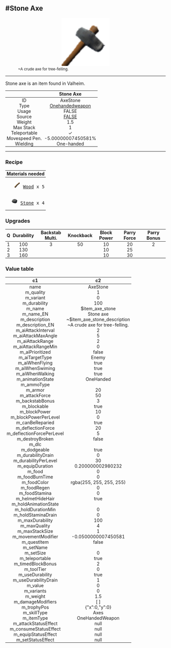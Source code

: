 <meta property="og:title" content="Stone Axe - MoreValheim" /><meta property="og:type" content="website" /><meta property="og:image" content="/assets/stone_axe.png" /><meta property="og:description" content="Stone Axe is an item found in Valheim." /><meta name="theme-color" content="#546D78"><meta name="twitter:card" content="summary_large_image">
#Stone Axe
-------------
<style>img {width:20px;}.tb {width:150px;display: block;margin-left: auto;margin-right: auto;}</style>

<style>.md-typeset table:not([class]) th:not([align]) {min-width:unset!important;}</style>
<style>td{padding:0em 0.3em!important;text-align:center!important;border-left:.05rem solid var(--md-default-fg-color--lightest)}</style>

<style>th{padding:0.1em 0.3em!important;text-align:center!important;font-weight:bold}</style>

<style>pre{text-align:right!important}</style>
<style>table tr td:first-child {border-left: 0;};</style>

<figure><img src="/assets/stone_axe.png" class="tb" /><figcaption><small>~A crude axe for tree-felling.</small></figcaption></figure>

-------------

Stone axe is an item found in Valheim.

|        | Stone Axe              |
| ----------- | ------------------------------------ |
| ID |AxeStone
| Type | [Onehandedweapon](../../types/onehandedweapon)
| Usage | FALSE<br>
| Source | [FALSE](../../item/false)
| Weight | 1.5 |
| Max Stack | 1 |
| Teleportable | ✓
| Movespeed Pen. | -5.00000007450581%
| Wielding | One-handed


-------------

### Recipe

| Materials needed |
| - |
| <pre>[![Wood](/assets/wood.png)](../../item/wood) [Wood](../wood) x 5</pre> |
| <pre>[![Stone](/assets/stone.png)](../../item/stone) [Stone](../stone) x 4</pre> |

### Upgrades
| Q | Durability | Backstab Multi. | Knockback | Block Power | Parry Force | Parry Bonus
| - | - | - | - | - | - | - 
1 | 100 | 3 | 50 | 10 | 20 | 2 | 
 | 2 | 130 |  |  | 10 | 25 |  | 
 | 3 | 160 |  |  | 10 | 30 |  | 


### Value table
|c1|c2|
|----|----|
|name|AxeStone|
|m_quality|1|
|m_variant|0|
|m_durability|100|
|m_name|$item_axe_stone|
|m_name_EN|Stone axe|
|m_description|~$item_axe_stone_description|
|m_description_EN|~A crude axe for tree-felling.|
|m_aiAttackInterval|2|
|m_aiAttackMaxAngle|5|
|m_aiAttackRange|2|
|m_aiAttackRangeMin|0|
|m_aiPrioritized|false|
|m_aiTargetType|Enemy|
|m_aiWhenFlying|true|
|m_aiWhenSwiming|true|
|m_aiWhenWalking|true|
|m_animationState|OneHanded|
|m_ammoType||
|m_armor|20|
|m_attackForce|50|
|m_backstabBonus|3|
|m_blockable|true|
|m_blockPower|10|
|m_blockPowerPerLevel|0|
|m_canBeReparied|true|
|m_deflectionForce|20|
|m_deflectionForcePerLevel|5|
|m_destroyBroken|false|
|m_dlc||
|m_dodgeable|true|
|m_durabilityDrain|0|
|m_durabilityPerLevel|30|
|m_equipDuration|0.200000002980232|
|m_food|0|
|m_foodBurnTime|0|
|m_foodColor|rgba(255, 255, 255, 255)|
|m_foodRegen|0|
|m_foodStamina|0|
|m_helmetHideHair|true|
|m_holdAnimationState||
|m_holdDurationMin|0|
|m_holdStaminaDrain|0|
|m_maxDurability|100|
|m_maxQuality|4|
|m_maxStackSize|1|
|m_movementModifier|-0.0500000007450581|
|m_questItem|false|
|m_setName||
|m_setSize|0|
|m_teleportable|true|
|m_timedBlockBonus|2|
|m_toolTier|0|
|m_useDurability|true|
|m_useDurabilityDrain|1|
|m_value|0|
|m_variants|0|
|m_weight|1.5|
|m_damageModifiers|[  ]|
|m_trophyPos|{"x":0,"y":0}|
|m_skillType|Axes|
|m_itemType|OneHandedWeapon|
|m_attackStatusEffect|null|
|m_consumeStatusEffect|null|
|m_equipStatusEffect|null|
|m_setStatusEffect|null|
